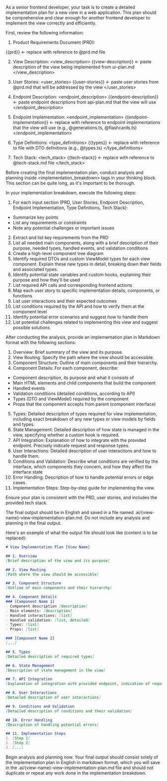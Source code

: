 As a senior frontend developer, your task is to create a detailed implementation plan for a new view in a web application. This plan should be comprehensive and clear enough for another frontend developer to implement the view correctly and efficiently.

First, review the following information:

1. Product Requirements Document (PRD):
<prd>
{{prd}} <- replace with reference to @prd.md file
</prd>

2. View Description:
<view_description>
{{view-description}} <- paste description of the view being implemented from ui-plan.md
</view_description>

3. User Stories:
<user_stories>
{{user-stories}} <- paste user stories from @prd.md that will be addressed by the view
</user_stories>

4. Endpoint Description:
<endpoint_description>
{{endpoint-description}} <- paste endpoint descriptions from api-plan.md that the view will use
</endpoint_description>

5. Endpoint Implementation:
<endpoint_implementation>
{{endpoint-implementation}} <- replace with reference to endpoint implementations that the view will use (e.g., @generations.ts, @flashcards.ts)
</endpoint_implementation>

6. Type Definitions:
<type_definitions>
{{types}} <- replace with reference to file with DTO definitions (e.g., @types.ts)
</type_definitions>

7. Tech Stack:
<tech_stack>
{{tech-stack}} <- replace with reference to @tech-stack.md file
</tech_stack>

Before creating the final implementation plan, conduct analysis and planning inside <implementation_breakdown> tags in your thinking block. This section can be quite long, as it's important to be thorough.

In your implementation breakdown, execute the following steps:
1. For each input section (PRD, User Stories, Endpoint Description, Endpoint Implementation, Type Definitions, Tech Stack):
  - Summarize key points
 - List any requirements or constraints
 - Note any potential challenges or important issues
2. Extract and list key requirements from the PRD
3. List all needed main components, along with a brief description of their purpose, needed types, handled events, and validation conditions
4. Create a high-level component tree diagram
5. Identify required DTOs and custom ViewModel types for each view component. Explain these new types in detail, breaking down their fields and associated types.
6. Identify potential state variables and custom hooks, explaining their purpose and how they'll be used
7. List required API calls and corresponding frontend actions
8. Map each user story to specific implementation details, components, or functions
9. List user interactions and their expected outcomes
10. List conditions required by the API and how to verify them at the component level
11. Identify potential error scenarios and suggest how to handle them
12. List potential challenges related to implementing this view and suggest possible solutions

After conducting the analysis, provide an implementation plan in Markdown format with the following sections:

1. Overview: Brief summary of the view and its purpose.
2. View Routing: Specify the path where the view should be accessible.
3. Component Structure: Outline of main components and their hierarchy.
4. Component Details: For each component, describe:
 - Component description, its purpose and what it consists of
 - Main HTML elements and child components that build the component
 - Handled events
 - Validation conditions (detailed conditions, according to API)
 - Types (DTO and ViewModel) required by the component
 - Props that the component accepts from parent (component interface)
5. Types: Detailed description of types required for view implementation, including exact breakdown of any new types or view models by fields and types.
6. State Management: Detailed description of how state is managed in the view, specifying whether a custom hook is required.
7. API Integration: Explanation of how to integrate with the provided endpoint. Precisely indicate request and response types.
8. User Interactions: Detailed description of user interactions and how to handle them.
9. Conditions and Validation: Describe what conditions are verified by the interface, which components they concern, and how they affect the interface state
10. Error Handling: Description of how to handle potential errors or edge cases.
11. Implementation Steps: Step-by-step guide for implementing the view.

Ensure your plan is consistent with the PRD, user stories, and includes the provided tech stack.

The final output should be in English and saved in a file named .ai/{view-name}-view-implementation-plan.md. Do not include any analysis and planning in the final output.

Here's an example of what the output file should look like (content is to be replaced):

```markdown
# View Implementation Plan [View Name]

## 1. Overview
[Brief description of the view and its purpose]

## 2. View Routing
[Path where the view should be accessible]

## 3. Component Structure
[Outline of main components and their hierarchy]

## 4. Component Details
### [Component Name 1]
- Component description [description]
- Main elements: [description]
- Handled interactions: [list]
- Handled validation: [list, detailed]
- Types: [list]
- Props: [list]

### [Component Name 2]
[...]

## 5. Types
[Detailed description of required types]

## 6. State Management
[Description of state management in the view]

## 7. API Integration
[Explanation of integration with provided endpoint, indication of request and response types]

## 8. User Interactions
[Detailed description of user interactions]

## 9. Conditions and Validation
[Detailed description of conditions and their validation]

## 10. Error Handling
[Description of handling potential errors]

## 11. Implementation Steps
1. [Step 1]
2. [Step 2]
3. [...]
```

Begin analysis and planning now. Your final output should consist solely of the implementation plan in English in markdown format, which you will save in the .ai/{view-name}-view-implementation-plan.md file and should not duplicate or repeat any work done in the implementation breakdown.